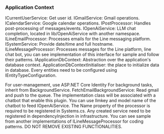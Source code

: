 ### Application Context ####
ICurrentUserService: Get user id.
IGmailService: Gmail operations.
ICalendarService: Google calendar operations.
IPostProcessor: Handles post-processing of messages/events.
IOpenAiService: LLM chat completion, located in lib/OpenAiService with another namespace.
ILineEmailProcessor: Processes emails for the Line messaging platform.
ISystemService: Provide date/time and full hostname.
ILineMessageProcessor: Processes messages for the Line platform, line chat bot, you can see implementation of this interface for sample and follow their patterns.
IApplicationDbContext: Abstraction over the application's database context.
ApplicationDbContextInitialiser: the place to initialize data in database.
Every entities need to be configured using IEntityTypeConfiguration.

For user-management, use ASP.NET Core Identity 
For background tasks, inherit from BackgroundService.
FetchEmailBackgroundService: Read gmail and push to the queue.
The implementation class will be associated with a chatbot that enable this plugin. You can use llmkey and model name of the chatbot to feed IOpenAiService. The Name property of the processor is required to be registered in Systems.cs.
Any created service need to be registered in dependencyInjection in infrastructure.
You can see sample from another implementations of ILineMessageProcessor for coding patterns.
DO NOT REMOVE EXISTING FUNCTIONALITIES.
